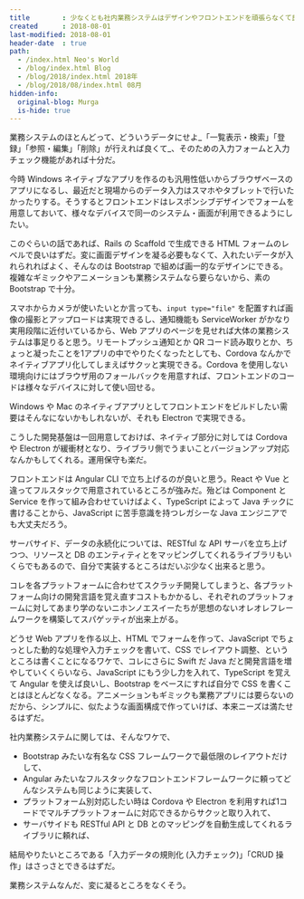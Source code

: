 ```yaml
---
title        : 少なくとも社内業務システムはデザインやフロントエンドを頑張らなくて良いと思う
created      : 2018-08-01
last-modified: 2018-08-01
header-date  : true
path:
  - /index.html Neo's World
  - /blog/index.html Blog
  - /blog/2018/index.html 2018年
  - /blog/2018/08/index.html 08月
hidden-info:
  original-blog: Murga
  is-hide: true
---
```


業務システムのほとんどって、どういうデータにせよ_「一覧表示・検索」「登録」「参照・編集」「削除」が行えれば良くて_、そのための入力フォームと入力チェック機能があれば十分だ。

今時 Windows ネイティブなアプリを作るのも汎用性低いからブラウザベースのアプリになるし、最近だと現場からのデータ入力はスマホやタブレットで行いたかったりする。そうするとフロントエンドはレスポンシブデザインでフォームを用意しておいて、様々なデバイスで同一のシステム・画面が利用できるようにしたい。

このぐらいの話であれば、Rails の Scaffold で生成できる HTML フォームのレベルで良いはずだ。変に画面デザインを凝る必要もなくて、入れたいデータが入れられればよく、そんなのは Bootstrap で組めば画一的なデザインにできる。複雑なギミックやアニメーションも業務システムなら要らないから、素の Bootstrap で十分。

スマホからカメラが使いたいとか言っても、`input type="file"` を配置すれば画像の撮影とアップロードは実現できるし、通知機能も ServiceWorker がかなり実用段階に近付いているから、Web アプリのページを見せれば大体の業務システムは事足りると思う。リモートプッシュ通知とか QR コード読み取りとか、ちょっと凝ったことを1アプリの中でやりたくなったとしても、Cordova なんかでネイティブアプリ化してしまえばサクッと実現できる。Cordova を使用しない環境向けにはブラウザ用のフォールバックを用意すれば、フロントエンドのコードは様々なデバイスに対して使い回せる。

Windows や Mac のネイティブアプリとしてフロントエンドをビルドしたい需要はそんなにないかもしれないが、それも Electron で実現できる。

こうした開発基盤は一回用意しておけば、ネイティブ部分に対しては Cordova や Electron が緩衝材となり、ライブラリ側でうまいことバージョンアップ対応なんかもしてくれる。運用保守も楽だ。

フロントエンドは Angular CLI で立ち上げるのが良いと思う。React や Vue と違ってフルスタックで用意されているところが強みだ。殆どは Component と Service を作って組み合わせていけばよく、TypeScript によって Java チックに書けることから、JavaScript に苦手意識を持つレガシーな Java エンジニアでも大丈夫だろう。

サーバサイド、データの永続化については、RESTful な API サーバを立ち上げつつ、リソースと DB のエンティティとをマッピングしてくれるライブラリもいくらでもあるので、自分で実装するところはだいぶ少なく出来ると思う。

コレを各プラットフォームに合わせてスクラッチ開発してしまうと、各プラットフォーム向けの開発言語を覚え直すコストもかかるし、それぞれのプラットフォームに対してあまり学のないニホンノエスイーたちが思想のないオレオレフレームワークを構築してスパゲッティが出来上がる。

どうせ Web アプリを作る以上、HTML でフォームを作って、JavaScript でちょっとした動的な処理や入力チェックを書いて、CSS でレイアウト調整、というところは書くことになるワケで、コレにさらに Swift だ Java だと開発言語を増やしていくくらいなら、JavaScript にもう少し力を入れて、TypeScript を覚えて Angular を使えば良いし、Bootstrap をベースにすれば自分で CSS を書くことはほとんどなくなる。アニメーションもギミックも業務アプリには要らないのだから、シンプルに、似たような画面構成で作っていけば、本来ニーズは満たせるはずだ。

社内業務システムに関しては、そんなワケで、

- Bootstrap みたいな有名な CSS フレームワークで最低限のレイアウトだけして、
- Angular みたいなフルスタックなフロントエンドフレームワークに頼ってどんなシステムも同じように実装して、
- プラットフォーム別対応したい時は Cordova や Electron を利用すれば1コードでマルチプラットフォームに対応できるからサクッと取り入れて、
- サーバサイドも RESTful API と DB とのマッピングを自動生成してくれるライブラリに頼れば、

結局やりたいところである「入力データの規則化 (入力チェック)」「CRUD 操作」はさっさとできるはずだ。

業務システムなんだ、変に凝るところをなくそう。
